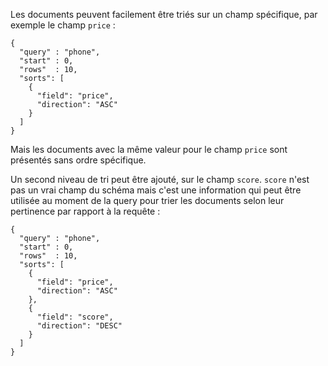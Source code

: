 Les documents peuvent facilement être triés sur un champ spécifique, par exemple le champ `price` :

    {
      "query" : "phone",
      "start" : 0,
      "rows"  : 10,
      "sorts": [
        {
          "field": "price",
          "direction": "ASC"
        }
      ]
    }

Mais les documents avec la même valeur pour le champ `price` sont présentés sans ordre spécifique.

Un second niveau de tri peut être ajouté, sur le champ `score`. `score` n'est pas un vrai champ du schéma mais c'est une information qui peut être utilisée au moment de la query pour trier les documents selon leur pertinence par rapport à la requête :

    {
      "query" : "phone",
      "start" : 0,
      "rows"  : 10,
      "sorts": [
        {
          "field": "price",
          "direction": "ASC"
        },
        {
          "field": "score",
          "direction": "DESC"
        }
      ]
    }
